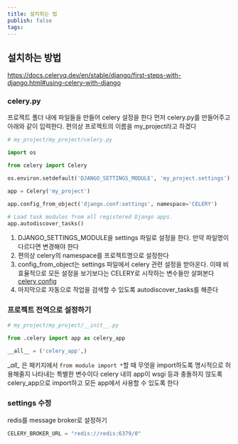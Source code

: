 ```yaml
---
title: 설치하는 법
publish: false
tags:
---
```

## 설치하는 방법
https://docs.celeryq.dev/en/stable/django/first-steps-with-django.html#using-celery-with-django
### celery.py
프로젝트 폴더 내에 파일들을 만들어 celery 설정을 한다
먼저 celery.py를 만들어주고 아래와 같이 입력한다. 편의상 프로젝트의 이름을 my_project라고 하겠다
```python 
# my_project/my_project/celery.py

import os

from celery import Celery

os.environ.setdefault('DJANGO_SETTINGS_MODULE', 'my_project.settings')

app = Celery('my_project')

app.config_from_object('django.conf:settings', namespace='CELERY')

# Load task modules from all registered Django apps.
app.autodiscover_tasks()
```
1. DJANGO_SETTINGS_MODULE을 settings 파일로 설정을 한다. 만약 파일명이 다르다면 변경해야 한다
2. 편의상 celery의 namespace를 프로젝트명으로 설정한다
3. config_from_object는 settings 파일에서 celery 관련 설정을 받아온다. 이때 비효율적으로 모든 설정을 보기보다는 CELERY로 시작하는 변수들만 살펴본다 [celery config](https://docs.celeryq.dev/en/stable/userguide/configuration.html#configuration)
4. 마지막으로 자동으로 작업을 검색할 수 있도록 autodiscover_tasks를 해준다
### 프로젝트 전역으로 설정하기
```python
# my_project/my_project/__init__.py

from .celery import app as celery_app

__all__ = ('celery_app',)
```
\__all\__ 은 패키지에서 `from module import *`할 때 무엇을 import하도록 명시적으로 허용해줄지 나타내는 특별한 변수이다
celery 내의 app이 wsgi 등과 충돌하지 않도록 celery_app으로 import하고 모든 app에서 사용할 수 있도록 한다 
### settings 수정
redis를 message broker로 설정하기
```python
CELERY_BROKER_URL = "redis://redis:6379/0"
```
